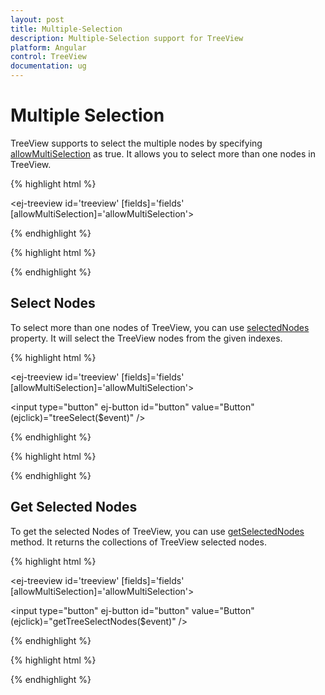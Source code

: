```yaml
---
layout: post
title: Multiple-Selection
description: Multiple-Selection support for TreeView
platform: Angular
control: TreeView
documentation: ug
---
```


# Multiple Selection

TreeView supports to select the multiple nodes by specifying [allowMultiSelection](https://help.syncfusion.com/api/angular/ejtreeview#members:allowmultiselection) as true. It allows you to select more than one nodes in TreeView.

 {% highlight html %} 
 
 <ej-treeview id='treeview' [fields]='fields' [allowMultiSelection]='allowMultiSelection'></ej-treeview>

  {% endhighlight %}

{% highlight html %}  

<script>

import { Component } from '@angular/core';
import { TreeViewComponent } from '@syncfusion/ej2-ng-navigations';

@Component({
    selector: 'app-container',
    templateUrl: 'app/components/treeview/treeview.component.html'',
})
export class AppComponent {
    constructor() {
    }
    public localData : any = [
          { id: 1, name: { nodeName: "Discover Music"}, hasChild: true, expanded: true },
          { id: 2, pid: 1, name: {nodeName:"Hot Singles" }},
          { id: 3, pid: 1, name: {nodeName:"Rising Artists" }},
          { id: 4, pid: 1, name:{nodeName: "Live Music" }}];

    public fields:any = { id: "id", parentId: "pid", text: "name.nodeName", hasChild: "hasChild", dataSource: this.localData, expanded: "expanded" }
    public allowMultiSelection: boolean = true;
}

</script>

 {% endhighlight %}


## Select Nodes

To select more than one nodes of TreeView, you can use [selectedNodes](https://help.syncfusion.com/api/angular/ejtreeview#members:selectednodes) property. It will select the TreeView nodes from the given indexes.

{% highlight html %} 
 
 <ej-treeview id='treeview' [fields]='fields' [allowMultiSelection]='allowMultiSelection'></ej-treeview>

  <input type="button" ej-button id="button" value="Button" (ejclick)="treeSelect($event)" />

  {% endhighlight %}

{% highlight html %}  

<script>

import { Component } from '@angular/core';
import { TreeViewComponent } from '@syncfusion/ej2-ng-navigations';

@Component({
    selector: 'app-container',
    templateUrl: 'app/components/treeview/treeview.component.html'',
})
export class AppComponent {
     public localData : any = [
          { id: 1, name: { nodeName: "Discover Music"}, hasChild: true, expanded: true },
          { id: 2, pid: 1, name: {nodeName:"Hot Singles" }},
          { id: 3, pid: 1, name: {nodeName:"Rising Artists" }},
          { id: 4, pid: 1, name:{nodeName: "Live Music" }}];

    public fields:any = { id: "id", parentId: "pid", text: "name.nodeName", hasChild: "hasChild", dataSource: this.localData, expanded: "expanded" }
    public allowMultiSelection: boolean = true;
    constructor() {
    }
    treeSelect(){
        // create instance for TreeView
		var treeObj = $("#treeview").data("ejTreeView");
        treeObj.option("selectedNodes", [0, 2, 3]); //select the TreeView nodes from the given indexes
    }
   
}

</script>

 {% endhighlight %}

 ## Get Selected Nodes

To get the selected Nodes of TreeView, you can use [getSelectedNodes](https://help.syncfusion.com/api/angular/ejtreeview#methods:getselectednodes) method. It returns the collections of TreeView selected nodes.

{% highlight html %} 
 
 <ej-treeview id='treeview' [fields]='fields' [allowMultiSelection]='allowMultiSelection'></ej-treeview>

  <input type="button" ej-button id="button" value="Button" (ejclick)="getTreeSelectNodes($event)" />

  {% endhighlight %}

{% highlight html %}  

<script>

import { Component } from '@angular/core';
import { TreeViewComponent } from '@syncfusion/ej2-ng-navigations';

@Component({
    selector: 'app-container',
    templateUrl: 'app/components/treeview/treeview.component.html'',
})
export class AppComponent {
     public localData : any = [
          { id: 1, name: { nodeName: "Discover Music"}, hasChild: true, expanded: true },
          { id: 2, pid: 1, name: {nodeName:"Hot Singles" }},
          { id: 3, pid: 1, name: {nodeName:"Rising Artists" }},
          { id: 4, pid: 1, name:{nodeName: "Live Music" }}];

    public fields:any = { id: "id", parentId: "pid", text: "name.nodeName", hasChild: "hasChild", dataSource: this.localData, expanded: "expanded" }
    public allowMultiSelection: boolean = true;
    constructor() {
    }
    getTreeSelectNodes(){
        // create instance for TreeView
		var treeObj = $("#treeview").data("ejTreeView");
        treeObj.getSelectedNodes(); //returns the collections of TreeView selected nodes
    }
   
}

</script>

 {% endhighlight %}
